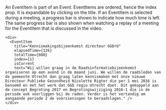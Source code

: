 An EventItem is part of an Event. EventItems are ordered, hence the index prop. It is expandable by clicking on the title. If an EventItem is selected during a meeting, a progress bar is shown to indicate how much time is left. The same progress bar is also shown when watching a replay of a meeting for the EventItem that is discussed in the video.

    <div>
      <EventItem
        title="Kennismakingsbijeenkomst directeur GGDrU"
        elapsedTime={126}
        totalTime={600}
        index={1}
        isCurrent
        text="Wij willen graag in de Raadsinformatiebijeenkomst organiseren op een avond in de maand juni. We willen de raadsleden van de gemeente Utrecht dan graag laten kennismaken met onze nieuwe Directeur Publieke Gezondheid Nicolette Rigter die per 1 mei 2016 is benoemd en met het werk dat GGD regio Utrecht doet. Dit gekoppeld aan de concept Begroting 2017 en Begrotingswijziging 2016-1 die in de periode ook voorliggen bij de raden. Verder is het vertandig om aangaande periode 2 de voorzieningen te beraadslagen." />
    </div>
